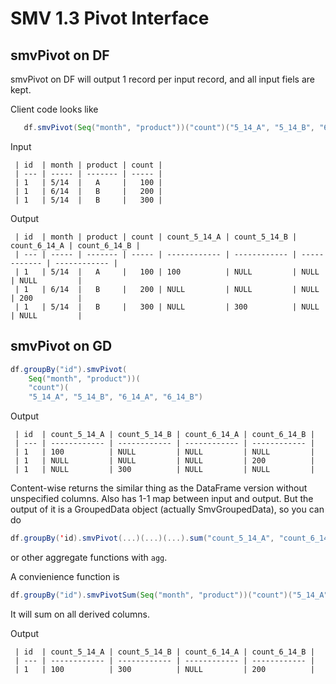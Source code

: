 # SMV 1.3 Pivot Interface

## smvPivot on DF
smvPivot on DF will output 1 record per input record, and all input fiels are kept.

Client code looks like
```scala
   df.smvPivot(Seq("month", "product"))("count")("5_14_A", "5_14_B", "6_14_A", "6_14_B")
```
 
Input
```
 | id  | month | product | count |
 | --- | ----- | ------- | ----- |
 | 1   | 5/14  |   A     |   100 |
 | 1   | 6/14  |   B     |   200 |
 | 1   | 5/14  |   B     |   300 |
```
 
Output
```
 | id  | month | product | count | count_5_14_A | count_5_14_B | count_6_14_A | count_6_14_B |
 | --- | ----- | ------- | ----- | ------------ | ------------ | ------------ | ------------ |
 | 1   | 5/14  |   A     |   100 | 100          | NULL         | NULL         | NULL         |
 | 1   | 6/14  |   B     |   200 | NULL         | NULL         | NULL         | 200          |
 | 1   | 5/14  |   B     |   300 | NULL         | 300          | NULL         | NULL         |
``` 

## smvPivot on GD

```scala
df.groupBy("id").smvPivot(
    Seq("month", "product"))(
    "count")(
    "5_14_A", "5_14_B", "6_14_A", "6_14_B")
```

Output
```
 | id  | count_5_14_A | count_5_14_B | count_6_14_A | count_6_14_B |
 | --- | ------------ | ------------ | ------------ | ------------ |
 | 1   | 100          | NULL         | NULL         | NULL         |
 | 1   | NULL         | NULL         | NULL         | 200          |
 | 1   | NULL         | 300          | NULL         | NULL         |
```

Content-wise returns the similar thing as the DataFrame version without unspecified columns. Also has 1-1 map between input 
and output. But the output of it is a GroupedData object (actually SmvGroupedData), so you can do
```scala
df.groupBy('id).smvPivot(...)(...)(...).sum("count_5_14_A", "count_6_14_B")
```
or other aggregate functions with ```agg```.

A convienience function is 
```scala
df.groupBy("id").smvPivotSum(Seq("month", "product"))("count")("5_14_A", "5_14_B", "6_14_A", "6_14_B")
```
It will sum on all derived columns.

Output
```
 | id  | count_5_14_A | count_5_14_B | count_6_14_A | count_6_14_B |
 | --- | ------------ | ------------ | ------------ | ------------ |
 | 1   | 100          | 300          | NULL         | 200          |
```
